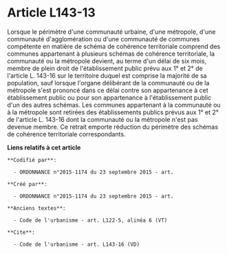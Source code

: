 # Article L143-13

Lorsque le périmètre d'une communauté urbaine, d'une métropole, d'une communauté d'agglomération ou d'une communauté de
communes compétente en matière de schéma de cohérence territoriale comprend des communes appartenant à plusieurs schémas de
cohérence territoriale, la communauté ou la métropole devient, au terme d'un délai de six mois, membre de plein droit de
l'établissement public prévu aux 1° et 2° de l'article L. 143-16 sur le territoire duquel est comprise la majorité de sa
population, sauf lorsque l'organe délibérant de la communauté ou de la métropole s'est prononcé dans ce délai contre son
appartenance à cet établissement public ou pour son appartenance à l'établissement public d'un des autres schémas. Les
communes appartenant à la communauté ou à la métropole sont retirées des établissements publics prévus aux 1° et 2° de
l'article L. 143-16 dont la communauté ou la métropole n'est pas devenue membre. Ce retrait emporte réduction du périmètre
des schémas de cohérence territoriale correspondants.

**Liens relatifs à cet article**

	**Codifié par**:

	  - ORDONNANCE n°2015-1174 du 23 septembre 2015 - art.

	**Créé par**:

	  - ORDONNANCE n°2015-1174 du 23 septembre 2015 - art.

	**Anciens textes**:

	  - Code de l'urbanisme - art. L122-5, alinéa 6 (VT)

	**Cite**:

	  - Code de l'urbanisme - art. L143-16 (VD)
